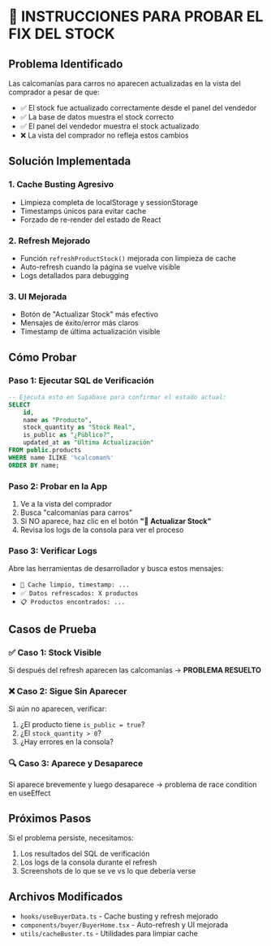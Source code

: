 # 🔧 INSTRUCCIONES PARA PROBAR EL FIX DEL STOCK

## Problema Identificado
Las calcomanías para carros no aparecen actualizadas en la vista del comprador a pesar de que:
- ✅ El stock fue actualizado correctamente desde el panel del vendedor
- ✅ La base de datos muestra el stock correcto
- ✅ El panel del vendedor muestra el stock actualizado
- ❌ La vista del comprador no refleja estos cambios

## Solución Implementada

### 1. **Cache Busting Agresivo**
- Limpieza completa de localStorage y sessionStorage
- Timestamps únicos para evitar cache
- Forzado de re-render del estado de React

### 2. **Refresh Mejorado**
- Función `refreshProductStock()` mejorada con limpieza de cache
- Auto-refresh cuando la página se vuelve visible
- Logs detallados para debugging

### 3. **UI Mejorada**
- Botón de "Actualizar Stock" más efectivo
- Mensajes de éxito/error más claros
- Timestamp de última actualización visible

## Cómo Probar

### Paso 1: Ejecutar SQL de Verificación
```sql
-- Ejecuta esto en Supabase para confirmar el estado actual:
SELECT 
    id,
    name as "Producto",
    stock_quantity as "Stock Real",
    is_public as "¿Público?",
    updated_at as "Última Actualización"
FROM public.products 
WHERE name ILIKE '%calcoman%'
ORDER BY name;
```

### Paso 2: Probar en la App
1. Ve a la vista del comprador
2. Busca "calcomanías para carros"
3. Si NO aparece, haz clic en el botón **"🔄 Actualizar Stock"**
4. Revisa los logs de la consola para ver el proceso

### Paso 3: Verificar Logs
Abre las herramientas de desarrollador y busca estos mensajes:
- `🧹 Cache limpio, timestamp: ...`
- `✅ Datos refrescados: X productos`
- `📋 Productos encontrados: ...`

## Casos de Prueba

### ✅ Caso 1: Stock Visible
Si después del refresh aparecen las calcomanías → **PROBLEMA RESUELTO**

### ❌ Caso 2: Sigue Sin Aparecer
Si aún no aparecen, verificar:
1. ¿El producto tiene `is_public = true`?
2. ¿El `stock_quantity > 0`?
3. ¿Hay errores en la consola?

### 🔍 Caso 3: Aparece y Desaparece
Si aparece brevemente y luego desaparece → problema de race condition en useEffect

## Próximos Pasos

Si el problema persiste, necesitamos:
1. Los resultados del SQL de verificación
2. Los logs de la consola durante el refresh
3. Screenshots de lo que se ve vs lo que debería verse

## Archivos Modificados
- `hooks/useBuyerData.ts` - Cache busting y refresh mejorado
- `components/buyer/BuyerHome.tsx` - Auto-refresh y UI mejorada
- `utils/cacheBuster.ts` - Utilidades para limpiar cache
